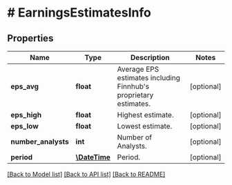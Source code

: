 # # EarningsEstimatesInfo

## Properties

Name | Type | Description | Notes
------------ | ------------- | ------------- | -------------
**eps_avg** | **float** | Average EPS estimates including Finnhub&#39;s proprietary estimates. | [optional]
**eps_high** | **float** | Highest estimate. | [optional]
**eps_low** | **float** | Lowest estimate. | [optional]
**number_analysts** | **int** | Number of Analysts. | [optional]
**period** | [**\DateTime**](\DateTime.md) | Period. | [optional]

[[Back to Model list]](../../README.md#models) [[Back to API list]](../../README.md#endpoints) [[Back to README]](../../README.md)
